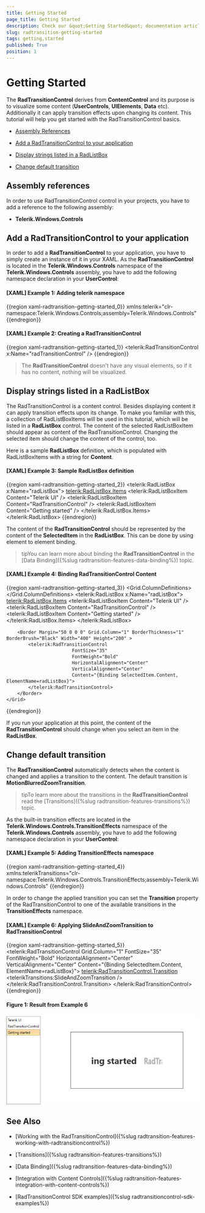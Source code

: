 ```yaml
---
title: Getting Started
page_title: Getting Started
description: Check our &quot;Getting Started&quot; documentation article for the RadTransitionControl WPF control.
slug: radtransition-getting-started
tags: getting,started
published: True
position: 1
---
```


# Getting Started

The __RadTransitionControl__ derives from __ContentControl__ and its purpose is to visualize some content (__UserControls__, __UIElements__, __Data__ etc). Additionally it can apply transition effects upon changing its content. This tutorial will help you get started with the RadTransitionControl basics.

* [Assembly References](#assembly-references)

* [Add a RadTransitionControl to your application](#add-a-radtransitioncontrol-to-your-application)

* [Display strings listed in a RadListBox](#display-strings-listed-in-a-radlistbox)

* [Change default transition](#change-default-transition)

## Assembly references

In order to use RadTransitionControl control in your projects, you have to add a reference to the following assembly:

* __Telerik.Windows.Controls__


## Add a RadTransitionControl to your application

In order to add a __RadTransitionControl__ to your application, you have to simply create an instance of it in your XAML. As the __RadTransitionControl__ is located in the __Telerik.Windows.Controls__ namespace of the __Telerik.Windows.Controls__ assembly, you have to add the following namespace declaration in your __UserControl__:

#### __[XAML] Example 1: Adding telerik namespace__

{{region xaml-radtransition-getting-started_0}}
	xmlns:telerik="clr-namespace:Telerik.Windows.Controls;assembly=Telerik.Windows.Controls"
{{endregion}}

#### __[XAML] Example 2: Creating a RadTransitionControl__

{{region xaml-radtransition-getting-started_1}}
	<telerik:RadTransitionControl x:Name="radTransitionControl" />
{{endregion}}

>The __RadTransitionControl__ doesn't have any visual elements, so if it has no content, nothing will be visualized.

## Display strings listed in a RadListBox

The RadTransitionControl is a content control. Besides displaying content it can apply transition effects upon its change. To make you familiar with this, a collection of RadListBoxItems will be used in this tutorial, which will be listed in a __RadListBox__ control. The content of the selected RadListBoxItem should appear as content of the RadTransitionControl. Changing the selected item should change the content of the control, too.

Here is a sample __RadListBox__ definition, which is populated with RadListBoxItems with a string for __Content__.

#### __[XAML] Example 3: Sample RadListBox definition__

{{region xaml-radtransition-getting-started_2}}
	 <telerik:RadListBox x:Name="radListBox">
		<telerik:RadListBox.Items>
			<telerik:RadListBoxItem Content="Telerik UI" />
			<telerik:RadListBoxItem Content="RadTransitionControl" />
			<telerik:RadListBoxItem Content="Getting started" />
		</telerik:RadListBox.Items>
	</telerik:RadListBox>
{{endregion}}

The content of the __RadTransitionControl__ should be represented by the content of the __SelectedItem__ in the __RadListBox__. This can be done by using element to element binding.

>tipYou can learn more about binding the __RadTransitionControl__ in the [Data Binding]({%slug radtransition-features-data-binding%}) topic.

#### __[XAML] Example 4: Binding RadTransitionControl Content__

{{region xaml-radtransition-getting-started_3}}
	<Grid>
        <Grid.ColumnDefinitions>
            <ColumnDefinition Width="Auto" />
            <ColumnDefinition Width="*"/>
        </Grid.ColumnDefinitions>
        <telerik:RadListBox x:Name="radListBox">
            <telerik:RadListBox.Items>
                <telerik:RadListBoxItem Content="Telerik UI" />
                <telerik:RadListBoxItem Content="RadTransitionControl" />
                <telerik:RadListBoxItem Content="Getting started" />
            </telerik:RadListBox.Items>
        </telerik:RadListBox>

        <Border Margin="50 0 0 0" Grid.Column="1" BorderThickness="1" BorderBrush="Black" Width="400" Height="200" >
            <telerik:RadTransitionControl
                            FontSize="35"
                            FontWeight="Bold"
                            HorizontalAlignment="Center" 
                            VerticalAlignment="Center"
                            Content="{Binding SelectedItem.Content, ElementName=radListBox}">
            </telerik:RadTransitionControl>
        </Border>
    </Grid>
{{endregion}}

If you run your application at this point, the content of the __RadTransitionControl__ should change when you select an item in the __RadListBox__.

## Change default transition

The __RadTransitionControl__ automatically detects when the content is changed and applies a transition to the content. The default transition is __MotionBlurredZoomTransition__.

>tipTo learn more about the transitions in the __RadTransitionControl__ read the [Transitions]({%slug radtransition-features-transitions%}) topic.

As the built-in transition effects are located in the __Telerik.Windows.Controls.TransitionEffects__ namespace of the __Telerik.Windows.Controls__ assembly, you have to add the following namespace declaration in your __UserControl__:

#### __[XAML] Example 5: Adding TransitionEffects namespace__

{{region xaml-radtransition-getting-started_4}}
	xmlns:telerikTransitions="clr-namespace:Telerik.Windows.Controls.TransitionEffects;assembly=Telerik.Windows.Controls"
{{endregion}}

In order to change the applied transition you can set the __Transition__ property of the RadTransitionControl to one of the available transitions in the __TransitionEffects__ namespace.

#### __[XAML] Example 6: Applying SlideAndZoomTransition to RadTransitionControl__

{{region xaml-radtransition-getting-started_5}}
	 <telerik:RadTransitionControl
                			Grid.Column="1"
                            FontSize="35"
                            FontWeight="Bold"
                            HorizontalAlignment="Center" 
                            VerticalAlignment="Center"
                            Content="{Binding SelectedItem.Content, ElementName=radListBox}">
		<telerik:RadTransitionControl.Transition>
			<telerikTransitions:SlideAndZoomTransition />
		</telerik:RadTransitionControl.Transition>
	</telerik:RadTransitionControl>
{{endregion}}

#### __Figure 1: Result from Example 6__
![SlideAndZoomTransition in RadTransitionControl](images/RadTransition_Getting_Started_01.png)

## See Also

 * [Working with the RadTransitionControl]({%slug radtransition-features-working-with-radtransitioncontrol%})

 * [Transitions]({%slug radtransition-features-transitions%})

 * [Data Binding]({%slug radtransition-features-data-binding%})

 * [Integration with Content Controls]({%slug radtransition-features-integration-with-content-controls%})

 * [RadTransitionControl SDK examples]({%slug  radtransitioncontrol-sdk-examples%})
